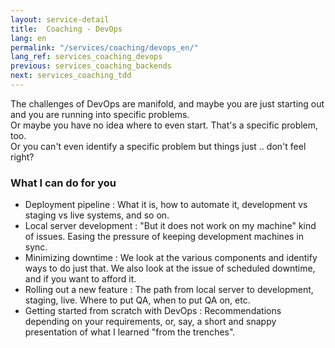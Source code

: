 ```yaml
---
layout: service-detail
title:  Coaching - DevOps
lang: en
permalink: "/services/coaching/devops_en/"
lang_ref: services_coaching_devops
previous: services_coaching_backends
next: services_coaching_tdd
---
```

The challenges of DevOps are manifold, and maybe you are just starting out and you are running into specific problems.  
Or maybe you have no idea where to even start. That's a specific problem, too.  
Or you can't even identify a specific problem but things just .. don't feel right?

### What I can do for you
- Deployment pipeline
: What it is, how to automate it, development vs staging vs live systems, and so on.
- Local server development
: "But it does not work on my machine" kind of issues. Easing the pressure of keeping development machines in sync.
- Minimizing downtime
: We look at the various components and identify ways to do just that. We also look at the issue of scheduled downtime, and if you want to afford it.
- Rolling out a new feature
: The path from local server to development, staging, live. Where to put QA, when to put QA on, etc.
- Getting started from scratch with DevOps
: Recommendations depending on your requirements, or, say, a short and snappy presentation of what I learned "from the trenches".
